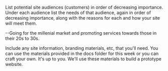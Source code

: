 List potential site audiences (customers) in order of decreasing importance.  Under each audience list the needs of that audience, again in order of decreasing importance, along with the reasons for each and how your site will meet them.

--Going for the millenial market and promoting services towards those in their 20s to 30s.  

Include any site information, branding materials, etc, that you'll need.  You can use the materials provided in the docs folder for this week or you can craft your own.  It's up to you.  We'll use these materials to build a prototype website.

